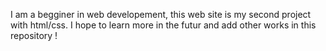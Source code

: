 I am a begginer in web developement, this web site is my second project with html/css. I hope to learn more in the futur and add other works in this repository !
